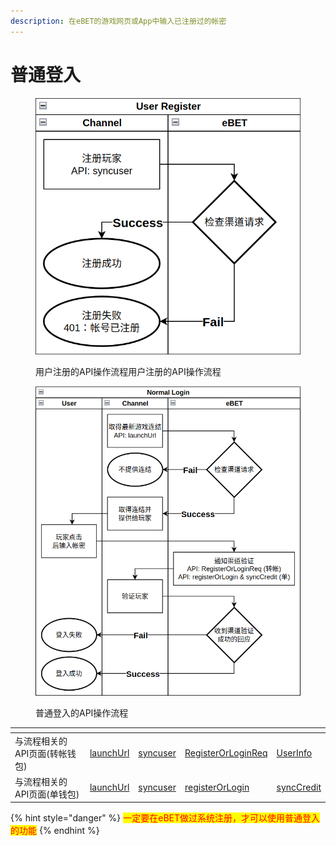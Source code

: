 ```yaml
---
description: 在eBET的游戏网页或App中输入已注册过的帐密
---
```


# 普通登入

<figure><img src="../.gitbook/assets/user register.png" alt=""><figcaption><p>用户注册的API操作流程用户注册的API操作流程</p></figcaption></figure>

<figure><img src="../.gitbook/assets/normal login.png" alt=""><figcaption><p>普通登入的API操作流程</p></figcaption></figure>

<table data-card-size="large" data-view="cards" data-full-width="false"><thead><tr><th></th><th></th><th></th><th></th><th></th></tr></thead><tbody><tr><td>与流程相关的API页面(转帐钱包)</td><td><a href="../api/common/channel-post/launchurl.md">launchUrl</a></td><td><a href="../api/common/channel-post/syncuser.md">syncuser</a></td><td><a href="../api/transfer/ebet-post/registerorloginreq.md">RegisterOrLoginReq</a></td><td><a href="../api/transfer/ebet-post/userinfo.md">UserInfo</a></td></tr><tr><td>与流程相关的API页面(单钱包)</td><td><a href="../api/common/channel-post/launchurl.md">launchUrl</a></td><td><a href="../api/common/channel-post/syncuser.md">syncuser</a></td><td><a href="../api/single/ebet-post/registerorlogin.md">registerOrLogin</a></td><td><a href="../api/single/ebet-post/synccredit.md">syncCredit</a></td></tr></tbody></table>

{% hint style="danger" %}
<mark style="color:red;">一定要在eBET做过系统注册，才可以使用普通登入的功能</mark>
{% endhint %}
